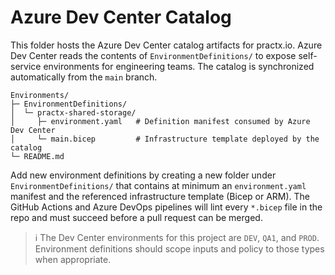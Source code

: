 # Azure Dev Center Catalog

This folder hosts the Azure Dev Center catalog artifacts for practx.io.  Azure Dev Center reads the
contents of `EnvironmentDefinitions/` to expose self-service environments for engineering teams.  The
catalog is synchronized automatically from the `main` branch.

```
Environments/
├─ EnvironmentDefinitions/
│  └─ practx-shared-storage/
│     ├─ environment.yaml   # Definition manifest consumed by Azure Dev Center
│     └─ main.bicep         # Infrastructure template deployed by the catalog
└─ README.md
```

Add new environment definitions by creating a new folder under `EnvironmentDefinitions/` that
contains at minimum an `environment.yaml` manifest and the referenced infrastructure template (Bicep
or ARM).  The GitHub Actions and Azure DevOps pipelines will lint every `*.bicep` file in the repo and
must succeed before a pull request can be merged.

> ℹ️ The Dev Center environments for this project are `DEV`, `QA1`, and `PROD`.  Environment
> definitions should scope inputs and policy to those types when appropriate.
